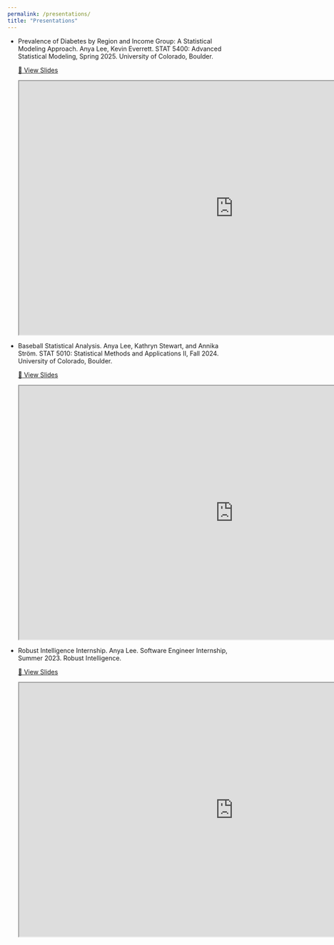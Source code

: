 ```yaml
---
permalink: /presentations/
title: "Presentations"
---
```


- Prevalence of Diabetes by Region and Income Group: A Statistical Modeling Approach. Anya Lee, Kevin Everrett. STAT 5400: Advanced Statistical Modeling, Spring 2025. University of Colorado, Boulder. 

  <a href="https://drive.google.com/file/d/1l1pyCi0cjxnk4iUI8BzODAOBR3AsNHTn/preview" target="_blank">📑 View Slides</a>
  <iframe src="https://drive.google.com/file/d/1l1pyCi0cjxnk4iUI8BzODAOBR3AsNHTn/preview" width="960" height="569" allow="autoplay"></iframe>
  
- Baseball Statistical Analysis. Anya Lee, Kathryn Stewart, and Annika Ström. STAT 5010: Statistical Methods and Applications II, Fall 2024. University of Colorado, Boulder. 

  <a href="https://drive.google.com/file/d/1l1pyCi0cjxnk4iUI8BzODAOBR3AsNHTn/preview" target="_blank">📑 View Slides</a>
  <iframe src="https://drive.google.com/file/d/1A2vlpeaJx0dA5Jm5r7aDI8a-HfzMSd9E/preview" width="960" height="569" allow="autoplay"></iframe>

- Robust Intelligence Internship. Anya Lee. Software Engineer Internship, Summer 2023. Robust Intelligence.
  
  <a href="https://drive.google.com/file/d/1pCMDg4cyyiwjwEmSufvdj-8h8Tjdj4GA/preview" target="_blank">📑 View Slides</a>
  <iframe src="https://drive.google.com/file/d/1pCMDg4cyyiwjwEmSufvdj-8h8Tjdj4GA/preview" width="960" height="569" allow="autoplay"></iframe>
